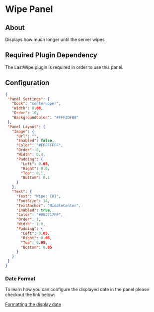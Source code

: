 # Wipe Panel

## About
Displays how much longer until the server wipes

## Required Plugin Dependency
The LastWipe plugin is required in order to use this panel.

## Configuration
 
 ```json
{
  "Panel Settings": {
    "Dock": "centerupper",
    "Width": 0.08,
    "Order": 10,
    "BackgroundColor": "#FFF2DF08"
  },
  "Panel Layout": {
    "Image": {
      "Url": "",
      "Enabled": false,
      "Color": "#FFFFFFFF",
      "Order": 0,
      "Width": 0.4,
      "Padding": {
        "Left": 0.05,
        "Right": 0.0,
        "Top": 0.1,
        "Bottom": 0.1
      }
    },
    "Text": {
      "Text": "Wipe: {0}",
      "FontSize": 14,
      "TextAnchor": "MiddleCenter",
      "Enabled": true,
      "Color": "#08C717FF",
      "Order": 1,
      "Width": 1.0,
      "Padding": {
        "Left": 0.05,
        "Right": 0.05,
        "Top": 0.05,
        "Bottom": 0.05
      }
    }
  }
}
 ```

### Date Format
To learn how you can configure the displayed date in the panel please checkout the link below:

[Formatting the display date](https://docs.microsoft.com/en-us/dotnet/standard/base-types/custom-date-and-time-format-strings)